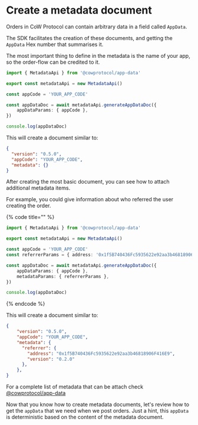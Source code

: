 # Create a metadata document

Orders in CoW Protocol can contain arbitrary data in a field called `AppData`.

The SDK facilitates the creation of these documents, and getting the `AppData` Hex number that summarises it.

The most important thing to define in the metadata is the name of your app, so the order-flow can be credited to it.

```typescript
import { MetadataApi } from '@cowprotocol/app-data'

export const metadataApi = new MetadataApi()

const appCode = 'YOUR_APP_CODE'

const appDataDoc = await metadataApi.generateAppDataDoc({
    appDataParams: { appCode },
})

console.log(appDataDoc)
```

This will create a document similar to:

```json
{
  "version": "0.5.0",
  "appCode": "YOUR_APP_CODE",
  "metadata": {}
} 
```

After creating the most basic document, you can see how to attach additional metadata items.

For example, you could give information about who referred the user creating the order.

{% code title="" %}
```typescript
import { MetadataApi } from '@cowprotocol/app-data'

export const metadataApi = new MetadataApi()

const appCode = 'YOUR_APP_CODE'
const referrerParams = { address: '0x1f5B740436Fc5935622e92aa3b46818906F416E9' }

const appDataDoc = await metadataApi.generateAppDataDoc({
    appDataParams: { appCode },
    metadataParams: { referrerParams },
})

console.log(appDataDoc)

```
{% endcode %}

This will create a document similar to:

```json
{
    "version": "0.5.0",
    "appCode": "YOUR_APP_CODE",
    "metadata": {
      "referrer": {
        "address": "0x1f5B740436Fc5935622e92aa3b46818906F416E9",
        "version": "0.2.0"
      },
    },
}
```

For a complete list of metadata that can be attach check [@cowprotocol/app-data](https://github.com/cowprotocol/app-data)

Now that you know how to create metadata documents, let's review how to get the `appData` that we need when we post orders. Just a hint, this `appData` is deterministic based on the content of the metadata document.
